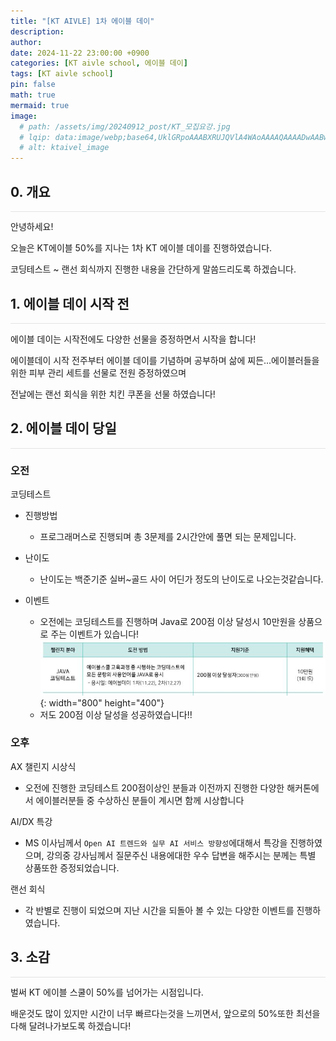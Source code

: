 ```yaml
---
title: "[KT AIVLE] 1차 에이블 데이"
description: 
author:
date: 2024-11-22 23:00:00 +0900
categories: [KT aivle school, 에이블 데이]
tags: [KT aivle school]
pin: false
math: true
mermaid: true
image:
  # path: /assets/img/20240912_post/KT_모집요강.jpg
  # lqip: data:image/webp;base64,UklGRpoAAABXRUJQVlA4WAoAAAAQAAAADwAABwAAQUxQSDIAAAARL0AmbZurmr57yyIiqE8oiG0bejIYEQTgqiDA9vqnsUSI6H+oAERp2HZ65qP/VIAWAFZQOCBCAAAA8AEAnQEqEAAIAAVAfCWkAALp8sF8rgRgAP7o9FDvMCkMde9PK7euH5M1m6VWoDXf2FkP3BqV0ZYbO6NA/VFIAAAA
  # alt: ktaivel_image
---
```


## **0. 개요**
<hr style="height: 0.5px; background-color: rgba(0, 0, 0, .1); border: none;" /> 
안녕하세요!

오늘은 KT에이블 50%를 지나는 1차 KT 에이블 데이를 진행하였습니다.  

코딩테스트 ~ 랜선 회식까지 진행한 내용을 간단하게 말씀드리도록 하겠습니다.

## **1. 에이블 데이 시작 전**
<hr style="height: 0.5px; background-color: rgba(0, 0, 0, .1); border: none;" /> 

에이블 데이는 시작전에도 다양한 선물을 증정하면서 시작을 합니다!  

에이블데이 시작 전주부터 에이블 데이를 기념하며 공부하며 삶에 찌든...에이블러들을 위한 피부 관리 세트를 선물로 전원 증정하였으며

전날에는 랜선 회식을 위한 치킨 쿠폰을 선물 하였습니다!

## **2. 에이블 데이 당일**
<hr style="height: 0.5px; background-color: rgba(0, 0, 0, .1); border: none;" /> 

### 오전
코딩테스트
- 진행방법
  - 프로그래머스로 진행되며 총 3문제를 2시간안에 풀면 되는 문제입니다.

- 난이도
  - 난이도는 백준기준 실버~골드 사이 어딘가 정도의 난이도로 나오는것같습니다.

- 이벤트
  - 오전에는 코딩테스트를 진행하며 Java로 200점 이상 달성시 10만원을 상품으로 주는 이벤트가 있습니다!
  ![Desktop View](/assets/img/20241122_post/java.JPG){: width="800" height="400"}
  - 저도 200점 이상 달성을 성공하였습니다!!

### 오후
AX 챌린지 시상식
- 오전에 진행한 코딩테스트 200점이상인 분들과 이전까지 진행한 다양한 해커톤에서 에이블러분들 중 수상하신 분들이 계시면 함께 시상합니다

AI/DX 특강
- MS 이사님께서 `Open AI 트렌드와 실무 AI 서비스 방향성`에대해서 특강을 진행하였으며, 강의중 강사님께서 질문주신 내용에대한 우수 답변을 해주시는 분께는 특별 상품또한 증정되었습니다.

랜선 회식
- 각 반별로 진행이 되었으며 지난 시간을 되돌아 볼 수 있는 다양한 이벤트를 진행하였습니다.

## **3. 소감**
<hr style="height: 0.5px; background-color: rgba(0, 0, 0, .1); border: none;" /> 

벌써 KT 에이블 스쿨이 50%를 넘어가는 시점입니다.  

배운것도 많이 있지만 시간이 너무 빠르다는것을 느끼면서, 앞으로의 50%또한 최선을 다해 달려나가보도록 하겠습니다!